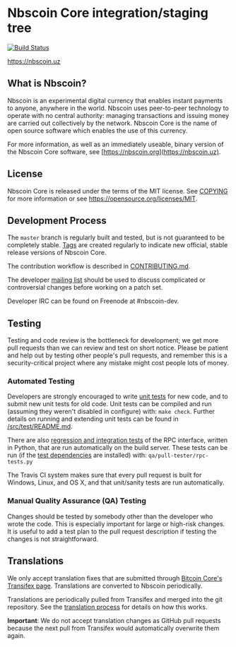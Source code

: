 Nbscoin Core integration/staging tree
=====================================

[![Build Status](https://travis-ci.org/nbscoin-project/nbscoin.svg?branch=master)](https://travis-ci.org/nbscoin-project/nbscoin)

https://nbscoin.uz

What is Nbscoin?
----------------

Nbscoin is an experimental digital currency that enables instant payments to
anyone, anywhere in the world. Nbscoin uses peer-to-peer technology to operate
with no central authority: managing transactions and issuing money are carried
out collectively by the network. Nbscoin Core is the name of open source
software which enables the use of this currency.

For more information, as well as an immediately useable, binary version of
the Nbscoin Core software, see [https://nbscoin.org](https://nbscoin.uz).

License
-------

Nbscoin Core is released under the terms of the MIT license. See [COPYING](COPYING) for more
information or see https://opensource.org/licenses/MIT.

Development Process
-------------------

The `master` branch is regularly built and tested, but is not guaranteed to be
completely stable. [Tags](https://github.com/nbscoin-project/nbscoin/tags) are created
regularly to indicate new official, stable release versions of Nbscoin Core.

The contribution workflow is described in [CONTRIBUTING.md](CONTRIBUTING.md).

The developer [mailing list](https://groups.google.com/forum/#!forum/nbscoin-dev)
should be used to discuss complicated or controversial changes before working
on a patch set.

Developer IRC can be found on Freenode at #nbscoin-dev.

Testing
-------

Testing and code review is the bottleneck for development; we get more pull
requests than we can review and test on short notice. Please be patient and help out by testing
other people's pull requests, and remember this is a security-critical project where any mistake might cost people
lots of money.

### Automated Testing

Developers are strongly encouraged to write [unit tests](src/test/README.md) for new code, and to
submit new unit tests for old code. Unit tests can be compiled and run
(assuming they weren't disabled in configure) with: `make check`. Further details on running
and extending unit tests can be found in [/src/test/README.md](/src/test/README.md).

There are also [regression and integration tests](/qa) of the RPC interface, written
in Python, that are run automatically on the build server.
These tests can be run (if the [test dependencies](/qa) are installed) with: `qa/pull-tester/rpc-tests.py`

The Travis CI system makes sure that every pull request is built for Windows, Linux, and OS X, and that unit/sanity tests are run automatically.

### Manual Quality Assurance (QA) Testing

Changes should be tested by somebody other than the developer who wrote the
code. This is especially important for large or high-risk changes. It is useful
to add a test plan to the pull request description if testing the changes is
not straightforward.

Translations
------------

We only accept translation fixes that are submitted through [Bitcoin Core's Transifex page](https://www.transifex.com/projects/p/bitcoin/).
Translations are converted to Nbscoin periodically.

Translations are periodically pulled from Transifex and merged into the git repository. See the
[translation process](doc/translation_process.md) for details on how this works.

**Important**: We do not accept translation changes as GitHub pull requests because the next
pull from Transifex would automatically overwrite them again.
